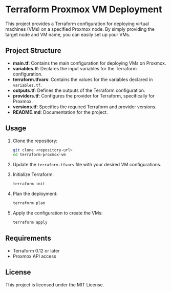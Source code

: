 # Terraform Proxmox VM Deployment

This project provides a Terraform configuration for deploying virtual machines (VMs) on a specified Proxmox node. By simply providing the target node and VM name, you can easily set up your VMs.

## Project Structure

- **main.tf**: Contains the main configuration for deploying VMs on Proxmox.
- **variables.tf**: Declares the input variables for the Terraform configuration.
- **terraform.tfvars**: Contains the values for the variables declared in `variables.tf`.
- **outputs.tf**: Defines the outputs of the Terraform configuration.
- **providers.tf**: Configures the provider for Terraform, specifically for Proxmox.
- **versions.tf**: Specifies the required Terraform and provider versions.
- **README.md**: Documentation for the project.

## Usage

1. Clone the repository:
   ```bash
   git clone <repository-url>
   cd terraform-proxmox-vm
   ```

2. Update the `terraform.tfvars` file with your desired VM configurations.

3. Initialize Terraform:
   ```bash
   terraform init
   ```

4. Plan the deployment:
   ```bash
   terraform plan
   ```

5. Apply the configuration to create the VMs:
   ```bash
   terraform apply
   ```

## Requirements

- Terraform 0.12 or later
- Proxmox API access

## License

This project is licensed under the MIT License.